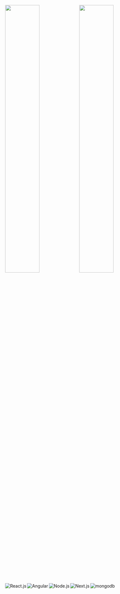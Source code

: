 
<img align="left"  width="47%" 
     src="https://github-readme-stats.vercel.app/api?username=abbous&show_icons=true&theme=radical&count_private=true" /> 

<img align="left" style="margin-bottom: 30px;" width="47%" src="https://github-readme-stats.vercel.app/api/top-langs/?username=abbous&layout=compact" /> 

<br><br/>


<img align="left" alt="React.js" src="https://img.shields.io/badge/react-%2320232a.svg?style=for-the-badge&logo=react&logoColor=%2361DAFB" />

<img align="left" alt="Angular" src="https://img.shields.io/badge/angular-%23DD0031.svg?style=for-the-badge&logo=angular&logoColor=white" />

<img align="left" alt="Node.js" src="https://img.shields.io/badge/node.js-6DA55F?style=for-the-badge&logo=node.js&logoColor=white" />

<img align="left" alt="Next.js" src="https://img.shields.io/badge/Next-black?style=for-the-badge&logo=next.js&logoColor=white" />

<img align="left" alt="mongodb" src="https://img.shields.io/badge/MongoDB-%234ea94b.svg?style=for-the-badge&logo=mongodb&logoColor=white" />

